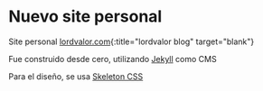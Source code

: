 # Nuevo site personal
Site personal [lordvalor.com](https://lordvalor.com){:title="lordvalor blog"
target="blank"}

Fue construido desde cero, utilizando [Jekyll][2] como CMS

Para el diseño, se usa [Skeleton CSS][1]

[1]: https://getskeleton.com
[2]: https://jekyllrb.com
